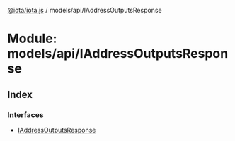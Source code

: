 [@iota/iota.js](../README.md) / models/api/IAddressOutputsResponse

# Module: models/api/IAddressOutputsResponse

## Index

### Interfaces

* [IAddressOutputsResponse](../interfaces/models_api_iaddressoutputsresponse.iaddressoutputsresponse.md)
